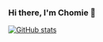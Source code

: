 ### Hi there, I'm Chomie 👋

[![GitHub stats](https://github-readme-stats.vercel.app/api?username=chomieu&bg_color=0D1117&icon_color=ffb404&title_color=ffb404&text_color=ffd700&hide_border=false&show_icons=true&hide=stars)](https://github.com/anuraghazra/github-readme-stats)
